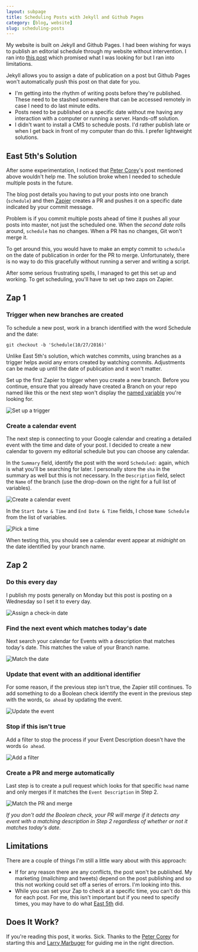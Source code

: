 ```yaml
---
layout: subpage
title: Scheduling Posts with Jekyll and Github Pages
category: [blog, website]
slug: scheduling-posts
---
```

My website is built on Jekyll and Github Pages. I had been wishing for ways to publish an editorial schedule through my website without intervention. I ran into [this post](http://www.east5th.co/blog/2014/12/29/scheduling-posts-with-jekyll-github-pages-and-zapier/) which promised what I was looking for but I ran into limitations.

Jekyll allows you to assign a date of publication on a post but Github Pages won't automatically push this post on that date for you. 

- I'm getting into the rhythm of writing posts before they're published. These need to be stashed somewhere that can be accessed remotely in case I need to do last minute edits.
- Posts need to be published on a specific date without me having any interaction with a computer or running a server. Hands-off solution.
- I didn't want to install a CMS to schedule posts. I'd rather publish late or when I get back in front of my computer than do this. I prefer lightweight solutions.

## East 5th's Solution

After some experimentation, I noticed that [Peter Corey](http://www.east5th.co/blog/2014/12/29/scheduling-posts-with-jekyll-github-pages-and-zapier/)'s post mentioned above wouldn't help me. The solution broke when I needed to schedule multiple posts in the future.

The blog post details you having to put your posts into one branch (`schedule`) and then [Zapier](https://zapier.com/) creates a PR and pushes it on a specific date indicated by your commit message. 

Problem is if you commit multiple posts ahead of time it pushes all your posts into master, not just the scheduled one. When the _second date_ rolls around, `schedule` has no changes. When a PR has no changes, Git won't merge it.

To get around this, you would have to make an empty commit to `schedule` on the date of publication in order for the PR to merge. Unfortunately, there is no way to do this gracefully without running a server and writing a script.

After some serious frustrating spells, I managed to get this set up and working. To get scheduling, you'll have to set up two zaps on Zapier.

## Zap 1

### Trigger when new branches are created

To schedule a new post, work in a branch identified with the word Schedule and the date:

`git checkout -b 'Schedule(10/27/2016)'`

Unlike East 5th's solution, which watches commits, using branches as a trigger helps avoid any errors created by watching commits. Adjustments can be made up until the date of publication and it won't matter.

Set up the first Zapier to trigger when you create a new branch. Before you continue, ensure that you already have created a Branch on your repo named like this or the next step won't display the [named variable](https://zapier.com/help/named-variables/) you're looking for.

<img src="img/post/60-01.jpg" alt="Set up a trigger" class="img-border">

### Create a calendar event

The next step is connecting to your Google calendar and creating a detailed event with the time and date of your post. I decided to create a new calendar to govern my editorial schedule but you can choose any calendar.

In the `Summary` field, identify the post with the word `Scheduled:` again, which is what you'll be searching for later. I personally store the `sha` in the summary as well but this is not necessary. In the `Description` field, select the `Name` of the branch (use the drop-down on the right for a full list of variables).

<img src="img/post/60-02.jpg" alt="Create a calendar event" class="img-border">

In the `Start Date & Time` and `End Date & Time` fields, I chose `Name Schedule` from the list of variables.

<img src="img/post/60-03.jpg" alt="Pick a time" class="img-border">

When testing this, you should see a calendar event appear at _midnight_ on the date identified by your branch name.

## Zap 2

### Do this every day

I publish my posts generally on Monday but this post is posting on a Wednesday so I set it to every day.

<img src="img/post/60-04.jpg" alt="Assign a check-in date" class="img-border">

### Find the next event which matches today's date

Next search your calendar for Events with a description that matches today's date. This matches the value of your Branch name.

<img src="img/post/60-05.jpg" alt="Match the date" class="img-border">

### Update that event with an additional identifier

For some reason, if the previous step isn't true, the Zapier still continues. To add something to do a Boolean check identify the event in the previous step with the words, `Go ahead` by updating the event.

<img src="img/post/60-06.jpg" alt="Update the event" class="img-border">

### Stop if this isn't true

Add a filter to stop the process if your Event Description doesn't have the words `Go ahead`.

<img src="img/post/60-07.jpg" alt="Add a filter" class="img-border">

### Create a PR and merge automatically

Last step is to create a pull request which looks for that specific `head` name and only merges if it matches the `Event Description` in Step 2.

<img src="img/post/60-08.jpg" alt="Match the PR and merge" class="img-border">

*If you don't add the Boolean check, your PR will merge if it detects any event with a matching description in Step 2 regardless of whether or not it matches today's date.*

## Limitations

There are a couple of things I'm still a little wary about with this approach:

- If for any reason there are any conflicts, the post won't be published. My marketing (mailchimp and tweets) depend on the post publishing and so this not working could set off a series of errors. I'm looking into this.
- While you can set your Zap to check at a specific time, you can't do this for each post. For me, this isn't important but if  you need to specify times, you may have to do what [East 5th](http://www.east5th.co/blog/2014/12/29/scheduling-posts-with-jekyll-github-pages-and-zapier/) did.

## Does It Work?

If you're reading this post, it works. Sick. Thanks to the [Peter Corey](http://www.east5th.co/blog/2014/12/29/scheduling-posts-with-jekyll-github-pages-and-zapier/) for starting this and [Larry Marbuger](https://twitter.com/lmarburger) for guiding me in the right direction.